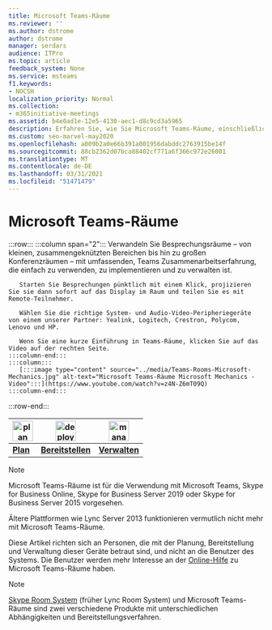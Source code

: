 ```yaml
---
title: Microsoft Teams-Räume
ms.reviewer: ''
ms.author: dstrome
author: dstrome
manager: serdars
audience: ITPro
ms.topic: article
feedback_system: None
ms.service: msteams
f1.keywords:
- NOCSH
localization_priority: Normal
ms.collection:
- m365initiative-meetings
ms.assetid: b4e0ad1e-12e5-4130-aec1-d8c9cd3a5965
description: Erfahren Sie, wie Sie Microsoft Teams-Räume, einschließlich Planung, Bereitstellung und Verwaltung des Systems, um Ihren idealen virtuellen Besprechungsraum zu erstellen.
ms.custom: seo-marvel-may2020
ms.openlocfilehash: a809b2a0e66b391a001956dabddc2763915be14f
ms.sourcegitcommit: 88cb2362d07bca88402cf771a6f366c972e26001
ms.translationtype: MT
ms.contentlocale: de-DE
ms.lasthandoff: 03/31/2021
ms.locfileid: "51471479"
---
```

# <a name="microsoft-teams-rooms"></a>Microsoft Teams-Räume

:::row:::
    :::column span="2":::
       Verwandeln Sie Besprechungsräume – von kleinen, zusammengeknützten Bereichen bis hin zu großen Konferenzräumen – mit umfassenden, Teams Zusammenarbeitserfahrung, die einfach zu verwenden, zu implementieren und zu verwalten ist.

       Starten Sie Besprechungen pünktlich mit einem Klick, projizieren Sie sie dann sofort auf das Display im Raum und teilen Sie es mit Remote-Teilnehmer.

       Wählen Sie die richtige System- und Audio-Video-Peripheriegeräte von einem unserer Partner: Yealink, Logitech, Crestron, Polycom, Lenovo und HP.

       Wenn Sie eine kurze Einführung in Teams-Räume, klicken Sie auf das Video auf der rechten Seite.
    :::column-end:::
    :::column:::
       [:::image type="content" source="../media/Teams-Rooms-Microsoft-Mechanics.jpg" alt-text="Microsoft Teams-Räume Microsoft Mechanics -Video":::](https://www.youtube.com/watch?v=z4N-Z6mT09Q)
    :::column-end:::
:::row-end:::

|    <img src="https://docs.microsoft.com/office/media/icons/list-123-teams.svg" width="40 px" height="40 px" alt="plan icon">           | <img src="https://docs.microsoft.com/office/media/icons/deploy-teams.svg" width="40 px" height="40 px" alt="deploy icon">              |   <img src="https://docs.microsoft.com/office/media/icons/toolbox.svg" width="40 px" height="40 px" alt="manage icon">            |
| ------------- | ------------- | ------------- |
|  **[Plan](./rooms-plan.md)** |  **[Bereitstellen](./rooms-deploy.md)** |  **[Verwalten](./rooms-manage.md)** |

> [!NOTE]
> Microsoft Teams-Räume ist für die Verwendung mit Microsoft Teams, Skype for Business Online, Skype for Business Server 2019 oder Skype for Business Server 2015 vorgesehen.
>
> Ältere Plattformen wie Lync Server 2013 funktionieren vermutlich nicht mehr mit Microsoft Teams-Räume.

Diese Artikel richten sich an Personen, die mit der Planung, Bereitstellung und Verwaltung dieser Geräte betraut sind, und nicht an die Benutzer des Systems. Die Benutzer werden mehr Interesse an der [Online-Hilfe](https://support.office.com/article/Skype-Room-Systems-version-2-help-e667f40e-5aab-40c1-bd68-611fe0002ba2) zu Microsoft Teams-Räume haben.

> [!NOTE]
> [Skype Room System](../rooms/lrs-migration.md) (früher Lync Room System) und Microsoft Teams-Räume sind zwei verschiedene Produkte mit unterschiedlichen Abhängigkeiten und Bereitstellungsverfahren.